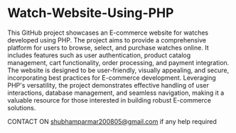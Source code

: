 # Watch-Website-Using-PHP
This GitHub project showcases an E-commerce website for watches developed using PHP. The project aims to provide a comprehensive platform for users to browse, select, and purchase watches online. It includes features such as user authentication, product catalog management, cart functionality, order processing, and payment integration. The website is designed to be user-friendly, visually appealing, and secure, incorporating best practices for E-commerce development. Leveraging PHP's versatility, the project demonstrates effective handling of user interactions, database management, and seamless navigation, making it a valuable resource for those interested in building robust E-commerce solutions.

CONTACT ON shubhamparmar200805@gmail.com if any help required

